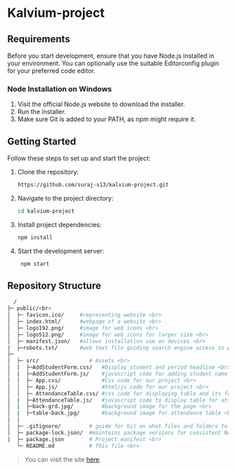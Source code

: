

# Kalvium-project

## Requirements

Before you start development, ensure that you have Node.js installed in your environment. You can optionally use the suitable Editorconfig plugin for your preferred code editor.

### Node Installation on Windows

1. Visit the official Node.js website to download the installer.
2. Run the installer.
3. Make sure Git is added to your PATH, as npm might require it.

## Getting Started

Follow these steps to set up and start the project:

1. Clone the repository:
   ```sh
   https://github.com/suraj-s13/kalvium-project.git
2. Navigate to the project directory:
   ```sh
   cd kalvium-project
3. Install project dependencies:
   ```sh
   npm install
4. Start the development server:
   ```sh
    npm start

## Repository Structure

```sh
  /
├─ public/<br>
│  ├─ favicon.ico/     #representing website <br>
│  ├─ index.html/      #webpage of a website <br>
│  ├─ logo192.png/     #image for web icons <br>
│  ├─ logo512.png/     #image for web icons for larger size <br>
│  ├─ manifest.json/   #allows installation use on devices <br>
|  ├─robots.txt/       #web text file guiding search engine access to pages <br>
├─ 
│  ├─ src/                # Assets <br>
│  |  ├─AddStudentForm.css/   #Display student and period headline <br>
│  |  ├─AddStudentForm.js/    #javascript code for adding student name <br>
│  │  ├─ App.css/             #Css code for our project <br>
│  │  ├─ App.js/              #html/js code for our project <br>
│  │  ├─ AttendanceTable.css/ #css code for displaying table and its features <br>
│  |  ├─AttendanceTable.js/   #javascript code to display table for attendance <br>
│  |  ├─back-grd.jpg/         #background image for the page <br>
│  |  ├─table-back.jpg/       #background image for attendance table <br>
│  │
│  ├─ .gitignore/         # guide for Git on what files and folders to disregard <br>
│  ├─ package-lock.json/  #maintains package versions for consistent Node.js development <br>
|  ├─ package.json        # Project manifest <br>
   └─ README.md           # This file <br>

```

> You can visit the site [here](https://kalvium-project.vercel.app/).
